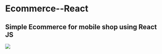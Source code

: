 # Ecommerce--React
## Simple Ecommerce for mobile shop using React JS

<img src=" https://res.cloudinary.com/adeshpokhrel/image/upload/v1636891122/React/mobile_m53suj.png">
